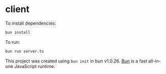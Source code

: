 # client

To install dependencies:

```bash
bun install
```

To run:

```bash
bun run server.ts
```

This project was created using `bun init` in bun v1.0.26. [Bun](https://bun.sh) is a fast all-in-one JavaScript runtime.
